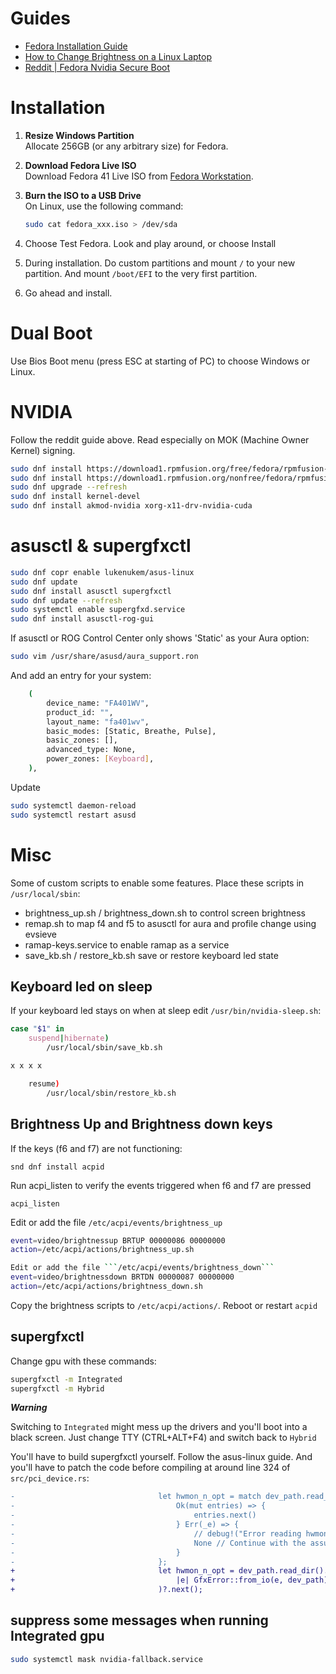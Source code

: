 # Guides
- [Fedora Installation Guide](https://asus-linux.org/guides/fedora-guide/)
- [How to Change Brightness on a Linux Laptop](https://smarttech101.com/how-change-brightness-on-a-linux-laptop)
- [Reddit | Fedora Nvidia Secure Boot](https://www.reddit.com/r/Fedora/comments/18bj1kt/fedora_nvidia_secure_boot/)

# Installation

1. **Resize Windows Partition**  
   Allocate 256GB (or any arbitrary size) for Fedora.

2. **Download Fedora Live ISO**  
   Download Fedora 41 Live ISO from [Fedora Workstation](https://fedoraproject.org/workstation/download).

3. **Burn the ISO to a USB Drive**  
   On Linux, use the following command:
   
   ```sh
   sudo cat fedora_xxx.iso > /dev/sda
   ```

4. Choose Test Fedora. Look and play around, or choose Install

5. During installation. Do custom partitions and mount ```/``` to your new partition. And mount ```/boot/EFI``` to the very first partition.

6. Go ahead and install.

# Dual Boot

Use Bios Boot menu (press ESC at starting of PC) to choose Windows or Linux.

# NVIDIA

Follow the reddit guide above. Read especially on MOK (Machine Owner Kernel) signing.

```sh
sudo dnf install https://download1.rpmfusion.org/free/fedora/rpmfusion-free-release-$(rpm -E %fedora).noarch.rpm 
sudo dnf install https://download1.rpmfusion.org/nonfree/fedora/rpmfusion-nonfree-release-$(rpm -E %fedora).noarch.rpm 
sudo dnf upgrade --refresh 
sudo dnf install kernel-devel
sudo dnf install akmod-nvidia xorg-x11-drv-nvidia-cuda
```

# asusctl & supergfxctl

```sh
sudo dnf copr enable lukenukem/asus-linux
sudo dnf update
sudo dnf install asusctl supergfxctl
sudo dnf update --refresh
sudo systemctl enable supergfxd.service
sudo dnf install asusctl-rog-gui
```

If asusctl or ROG Control Center only shows 'Static' as your Aura option:

```sh
sudo vim /usr/share/asusd/aura_support.ron
```

And add an entry for your system:

```sh
    (
        device_name: "FA401WV",
        product_id: "",
        layout_name: "fa401wv",
        basic_modes: [Static, Breathe, Pulse],
        basic_zones: [],
        advanced_type: None,
        power_zones: [Keyboard],
    ),
```

Update 

```sh
sudo systemctl daemon-reload 
sudo systemctl restart asusd
```

# Misc

Some of custom scripts to enable some features. Place these scripts in ```/usr/local/sbin```:

* brightness_up.sh / brightness_down.sh to control screen brightness
* remap.sh to map f4 and f5 to asusctl for aura and profile change using evsieve
* ramap-keys.service to enable ramap as a service
* save_kb.sh / restore_kb.sh save or restore keyboard led state

## Keyboard led on sleep

If your keyboard led stays on when at sleep edit ```/usr/bin/nvidia-sleep.sh```:

```sh
case "$1" in
    suspend|hibernate)
        /usr/local/sbin/save_kb.sh

x x x x

    resume)
        /usr/local/sbin/restore_kb.sh
```

## Brightness Up and Brightness down keys

If the keys (f6 and f7) are not functioning:

```snd dnf install acpid```

Run acpi_listen to verify the events triggered when f6 and f7 are pressed

```acpi_listen```

Edit or add the file ```/etc/acpi/events/brightness_up```
```sh
event=video/brightnessup BRTUP 00000086 00000000
action=/etc/acpi/actions/brightness_up.sh
```

```sh
Edit or add the file ```/etc/acpi/events/brightness_down```
event=video/brightnessdown BRTDN 00000087 00000000
action=/etc/acpi/actions/brightness_down.sh
```

Copy the brightness scripts to ```/etc/acpi/actions/```. Reboot or restart ```acpid```


## supergfxctl

Change gpu with these commands:

```sh
supergfxctl -m Integrated
supergfxctl -m Hybrid
```

***Warning***

Switching to ```Integrated``` might mess up the drivers and you'll boot into a black screen. Just change TTY (CTRL+ALT+F4) and switch back to ```Hybrid```

You'll have to build supergfxctl yourself. Follow the asus-linux guide. And you'll have to patch the code before compiling at around line 324 of ```src/pci_device.rs```:

```patch
-                                let hwmon_n_opt = match dev_path.read_dir() {
-                                    Ok(mut entries) => {
-                                        entries.next()
-                                    } Err(_e) => {
-                                        // debug!("Error reading hwmon directory: {}", e.to_string());
-                                        None // Continue with the assumption it's not a dGPU
-                                    }
-                                };
+                                let hwmon_n_opt = dev_path.read_dir().map_err(
+                                    |e| GfxError::from_io(e, dev_path)
+                                )?.next();
```

## suppress some messages when running Integrated gpu

```sh
sudo systemctl mask nvidia-fallback.service
```

